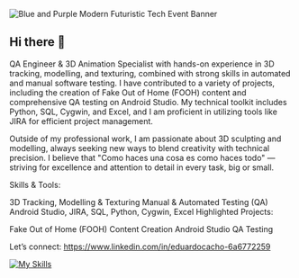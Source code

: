 
![Blue and Purple Modern Futuristic Tech Event Banner](https://github.com/user-attachments/assets/1748e622-12fe-4f94-a157-663e3145c4cb)


## Hi there 👋

QA Engineer & 3D Animation Specialist with hands-on experience in 3D tracking, modelling, and texturing, combined with strong skills in automated and manual software testing. I have contributed to a variety of projects, including the creation of Fake Out of Home (FOOH) content and comprehensive QA testing on Android Studio. My technical toolkit includes Python, SQL, Cygwin, and Excel, and I am proficient in utilizing tools like JIRA for efficient project management.

Outside of my professional work, I am passionate about 3D sculpting and modelling, always seeking new ways to blend creativity with technical precision. I believe that "Como haces una cosa es como haces todo" — striving for excellence and attention to detail in every task, big or small.

Skills & Tools:

3D Tracking, Modelling & Texturing Manual & Automated Testing (QA) Android Studio, JIRA, SQL, Python, Cygwin, Excel Highlighted Projects:

Fake Out of Home (FOOH) Content Creation Android Studio QA Testing

Let’s connect: https://www.linkedin.com/in/eduardocacho-6a6772259

[![My Skills](https://skillicons.dev/icons?i=js,py,androidstudio,postman)](https://skillicons.dev)
